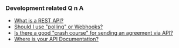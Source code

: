 ### Development related Q n A

* [What is a REST API?](https://github.com/skaboy71/AdobeSign-resources/blob/master/Answers/REST_API.md#what-is-a-rest-api-)
* [Should I use "polling" or Webhooks?](https://github.com/asmusz-adobe/AdobeSign-Resources/blob/master/more/agreement_status_updates_webhooks_polling.md)
* [Is there a good "crash course" for sending an agreement via API?](https://medium.com/adobetech/adobe-sign-tutorial-everything-you-need-to-effectively-use-the-adobe-sign-api-9d9f135c347d)
* [Where is your API Documentation?](https://secure.echosign.com/public/docs/restapi/v6)


